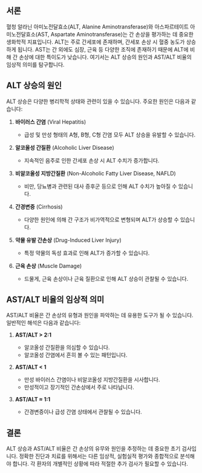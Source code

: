 
## 서론
혈청 알라닌 아미노전달효소(ALT, Alanine Aminotransferase)와 아스파르테이트 아미노전달효소(AST, Aspartate Aminotransferase)는 간 손상을 평가하는 데 중요한 생화학적 지표입니다. ALT는 주로 간세포에 존재하며, 간세포 손상 시 혈중 농도가 상승하게 됩니다. AST는 간 외에도 심장, 근육 등 다양한 조직에 존재하기 때문에 ALT에 비해 간 손상에 대한 특이도가 낮습니다. 여기서는 ALT 상승의 원인과 AST/ALT 비율의 임상적 의미를 탐구합니다.

## ALT 상승의 원인
ALT 상승은 다양한 병리학적 상태와 관련이 있을 수 있습니다. 주요한 원인은 다음과 같습니다:

1. **바이러스 간염** (Viral Hepatitis)
   - 급성 및 만성 형태의 A형, B형, C형 간염 모두 ALT 상승을 유발할 수 있습니다.

2. **알코올성 간질환** (Alcoholic Liver Disease)
   - 지속적인 음주로 인한 간세포 손상 시 ALT 수치가 증가합니다.

3. **비알코올성 지방간질환** (Non-Alcoholic Fatty Liver Disease, NAFLD)
   - 비만, 당뇨병과 관련된 대사 증후군 등으로 인해 ALT 수치가 높아질 수 있습니다.

4. **간경변증** (Cirrhosis)
   - 다양한 원인에 의해 간 구조가 비가역적으로 변형되며 ALT가 상승할 수 있습니다.

5. **약물 유발 간손상** (Drug-Induced Liver Injury)
   - 특정 약물의 독성 효과로 인해 ALT가 증가할 수 있습니다.

6. **근육 손상** (Muscle Damage)
   - 드물게, 근육 손상이나 근육 질환으로 인해 ALT 상승이 관찰될 수 있습니다.

## AST/ALT 비율의 임상적 의미
AST/ALT 비율은 간 손상의 유형과 원인을 파악하는 데 유용한 도구가 될 수 있습니다. 일반적인 해석은 다음과 같습니다:

1. **AST/ALT > 2:1**
   - 알코올성 간질환을 의심할 수 있습니다.
   - 알코올성 간염에서 흔히 볼 수 있는 패턴입니다.

2. **AST/ALT < 1**
   - 만성 바이러스 간염이나 비알코올성 지방간질환을 시사합니다.
   - 만성적이고 장기적인 간손상에서 주로 나타납니다.

3. **AST/ALT ≈ 1:1**
   - 간경변증이나 급성 간염 상태에서 관찰될 수 있습니다.

## 결론
ALT 상승과 AST/ALT 비율은 간 손상의 유무와 원인을 추정하는 데 중요한 초기 검사입니다. 정확한 진단과 치료를 위해서는 다른 임상적, 실험실적 평가와 종합적으로 분석해야 합니다. 각 환자의 개별적인 상황에 따라 적절한 추가 검사가 필요할 수 있습니다.